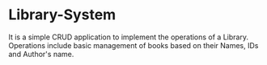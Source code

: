 # Library-System
It is a simple CRUD application to implement the operations of a Library. Operations include basic management of books based on their Names, IDs and Author's name.
